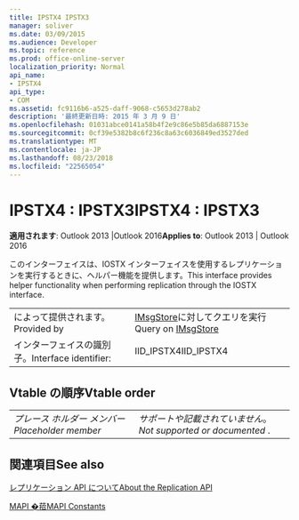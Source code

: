 ```yaml
---
title: IPSTX4 IPSTX3
manager: soliver
ms.date: 03/09/2015
ms.audience: Developer
ms.topic: reference
ms.prod: office-online-server
localization_priority: Normal
api_name:
- IPSTX4
api_type:
- COM
ms.assetid: fc9116b6-a525-daff-9068-c5653d278ab2
description: '最終更新日時: 2015 年 3 月 9 日'
ms.openlocfilehash: 01031abce0141a58b4f2e9c86e5b85da6887153e
ms.sourcegitcommit: 0cf39e5382b8c6f236c8a63c6036849ed3527ded
ms.translationtype: MT
ms.contentlocale: ja-JP
ms.lasthandoff: 08/23/2018
ms.locfileid: "22565054"
---
```

# <a name="ipstx4--ipstx3"></a><span data-ttu-id="b9fbb-103">IPSTX4 : IPSTX3</span><span class="sxs-lookup"><span data-stu-id="b9fbb-103">IPSTX4 : IPSTX3</span></span>

  
  
<span data-ttu-id="b9fbb-104">**適用されます**: Outlook 2013 |Outlook 2016</span><span class="sxs-lookup"><span data-stu-id="b9fbb-104">**Applies to**: Outlook 2013 | Outlook 2016</span></span> 
  
<span data-ttu-id="b9fbb-105">このインターフェイスは、IOSTX インターフェイスを使用するレプリケーションを実行するときに、ヘルパー機能を提供します。</span><span class="sxs-lookup"><span data-stu-id="b9fbb-105">This interface provides helper functionality when performing replication through the IOSTX interface.</span></span>
  
|||
|:-----|:-----|
|<span data-ttu-id="b9fbb-106">によって提供されます。</span><span class="sxs-lookup"><span data-stu-id="b9fbb-106">Provided by</span></span>  <br/> |<span data-ttu-id="b9fbb-107">[IMsgStore](imsgstoreimapiprop.md)に対してクエリを実行</span><span class="sxs-lookup"><span data-stu-id="b9fbb-107">Query on [IMsgStore](imsgstoreimapiprop.md)</span></span> <br/> |
|<span data-ttu-id="b9fbb-108">インターフェイスの識別子。</span><span class="sxs-lookup"><span data-stu-id="b9fbb-108">Interface identifier:</span></span>  <br/> |<span data-ttu-id="b9fbb-109">IID_IPSTX4</span><span class="sxs-lookup"><span data-stu-id="b9fbb-109">IID_IPSTX4</span></span>  <br/> |
   
## <a name="vtable-order"></a><span data-ttu-id="b9fbb-110">Vtable の順序</span><span class="sxs-lookup"><span data-stu-id="b9fbb-110">Vtable order</span></span>

|||
|:-----|:-----|
| <span data-ttu-id="b9fbb-111">*プレース ホルダー メンバー*</span><span class="sxs-lookup"><span data-stu-id="b9fbb-111">*Placeholder member*</span></span>  <br/> | <span data-ttu-id="b9fbb-112">*サポートや記載されていません*。</span><span class="sxs-lookup"><span data-stu-id="b9fbb-112">*Not supported or documented*  .</span></span>  <br/> |
   
## <a name="see-also"></a><span data-ttu-id="b9fbb-113">関連項目</span><span class="sxs-lookup"><span data-stu-id="b9fbb-113">See also</span></span>



[<span data-ttu-id="b9fbb-114">レプリケーション API について</span><span class="sxs-lookup"><span data-stu-id="b9fbb-114">About the Replication API</span></span>](about-the-replication-api.md)
  
[<span data-ttu-id="b9fbb-115">MAPI �萔</span><span class="sxs-lookup"><span data-stu-id="b9fbb-115">MAPI Constants</span></span>](mapi-constants.md)

